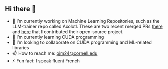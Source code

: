 ## Hi there 👋


- 🔭 I’m currently working on Machine Learning Repositories, such as the LLM-trainer repo called Axolotl. These are two recent merged PRs ([here](https://github.com/axolotl-ai-cloud/axolotl/pull/2072) and [here](https://github.com/axolotl-ai-cloud/axolotl/pull/2029) that I contributed their open-source project.  
- 🌱 I’m currently learning CUDA programming
- 👯 I’m looking to collaborate on CUDA programming and ML-related libraries
- 📫 How to reach me: ojm24@cornell.edu
- ⚡ Fun fact: I speak fluent French
